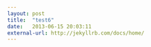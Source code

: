 ```yaml
---
layout: post
title:  "test6"
date:   2013-06-15 20:03:11
external-url: http://jekyllrb.com/docs/home/
---
```

